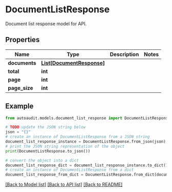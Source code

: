 # DocumentListResponse

Document list response model for API.

## Properties

Name | Type | Description | Notes
------------ | ------------- | ------------- | -------------
**documents** | [**List[DocumentResponse]**](DocumentResponse.md) |  | 
**total** | **int** |  | 
**page** | **int** |  | 
**page_size** | **int** |  | 

## Example

```python
from autoaudit.models.document_list_response import DocumentListResponse

# TODO update the JSON string below
json = "{}"
# create an instance of DocumentListResponse from a JSON string
document_list_response_instance = DocumentListResponse.from_json(json)
# print the JSON string representation of the object
print(DocumentListResponse.to_json())

# convert the object into a dict
document_list_response_dict = document_list_response_instance.to_dict()
# create an instance of DocumentListResponse from a dict
document_list_response_from_dict = DocumentListResponse.from_dict(document_list_response_dict)
```
[[Back to Model list]](../README.md#documentation-for-models) [[Back to API list]](../README.md#documentation-for-api-endpoints) [[Back to README]](../README.md)


